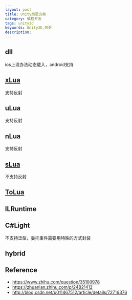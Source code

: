```yaml
---
layout: post
title: Unity热更方案
category: 编程开发
tags: unity3d
keywords: Unity3D,热更
description: 
---
```


## dll

ios上没办法动态载入，android支持

## [xLua](https://github.com/Tencent/xLua)
支持反射
## uLua
支持反射
## nLua
支持反射
## [sLua](https://github.com/pangweiwei/slua)

不支持反射

## [ToLua](https://github.com/topameng/tolua)

## ILRuntime


## C#Light

不支持泛型，委托事件需要用特殊的方式封装

## hybrid

## Reference
* <https://www.zhihu.com/question/35100978>
* <https://zhuanlan.zhihu.com/p/24821412>
* <http://blog.csdn.net/u011467512/article/details/72716376>